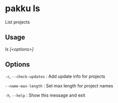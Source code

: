 # pakku ls

List projects

## Usage

<snippet id="snippet-cmd">

<var name="cmd">ls</var>
<var name="params">[&lt;options&gt;] </var>
<include from="_template_cmd.md" element-id="template-cmd"/>

</snippet>

## Options

<snippet id="snippet-options-all">

<snippet id="snippet-options">

`-c`, `--check-updates`
: Add update info for projects

`--name-max-length`
: Set max length for project names

</snippet>

`-h`, `--help`
: Show this message and exit

</snippet>
